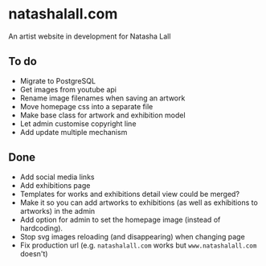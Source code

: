 natashalall.com
===============
An artist website in development for Natasha Lall


To do
-----
- Migrate to PostgreSQL
- Get images from youtube api
- Rename image filenames when saving an artwork
- Move homepage css into a separate file
- Make base class for artwork and exhibition model
- Let admin customise copyright line
- Add update multiple mechanism

Done
----
- Add social media links
- Add exhibitions page
- Templates for works and exhibitions detail view could be merged?
- Make it so you can add artworks to exhibitions (as well as exhibitions to artworks) in the admin
- Add option for admin to set the homepage image (instead of hardcoding).
- Stop svg images reloading (and disappearing) when changing page
- Fix production url (e.g. `natashalall.com` works but `www.natashalall.com` doesn't)
